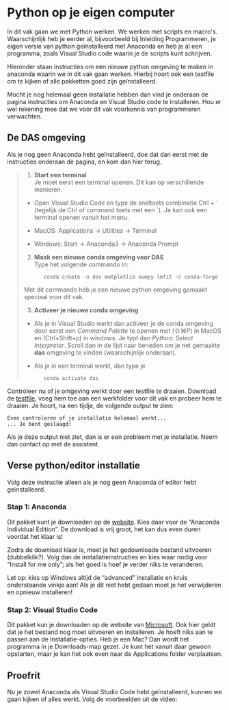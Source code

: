 # Python op je eigen computer


In dit vak gaan we met Python werken. We werken met scripts en macro's. 
Waarschijnlijk heb je eerder al, bijvoorbeeld bij Inleiding Programmeren, je eigen versie van python geïnstalleerd met Anaconda en heb je al een programma, zoals Visual Studio code waarin je de scripts kunt schrijven. 

Hieronder staan instructies om een nieuwe python omgeving te maken in anaconda waarin we in dit vak gaan werken. Hierbij hoort ook een testfile om te kijken of alle pakketten goed zijn geïnstalleerd. 

Mocht je nog helemaal geen installatie hebben dan vind je onderaan de pagina instructies om Anaconda en Visual Studio code te installeren. Hou er wel rekening mee dat we voor dit vak voorkennis van programmeren verwachten. 

## De DAS omgeving
Als je nog geen Anaconda hebt geïnstalleerd, doe dat dan eerst met de instructies onderaan de pagina, en kom dan hier terug. 

> 1. **Start een terminal**<br> 
> Je moet eerst een terminal openen. Dit kan op verschillende manieren. 
>  - Open Visual Studio Code en type de sneltoets combinatie  Ctrl + \` (tegelijk de Ctrl of command toets met een \`). Je kan ook een terminal openen vanuit het menu.
> 
>  - MacOS: Applications -> Utilities -> Terminal
> 
>  - Windows: Start -> Anaconda3 -> Anaconda Prompt
>
> 2. **Maak een nieuwe conda omgeving voor DAS**<br>
>  Type het volgende commando in: 
>
> 			conda create -n das matplotlib numpy lmfit -c conda-forge 
>  Met dit commando heb je een nieuwe python omgeving gemaakt speciaal voor dit vak. 
> 
> 3. **Activeer je nieuwe conda omgeving**<br>
>  - Als je in Visual Studio werkt dan activeer je de conda omgeving door eerst een *Command Palette* te openen met (⇧⌘P) in MacOS en (Ctrl+Shift+p) in windows. Je typt dan *Python: Select Interpreter*. Scroll dan in de lijst naar beneden om je net gemaakte **das** omgeving te vinden (waarschijnlijk onderaan).
> 
>  - Als je in een terminal werkt, dan type je 
> 
> 			conda activate das
>

Controleer nu of je omgeving werkt door een testfile te draaien. Download de [testfile](AllePakketten.py), voeg hem toe aan een werkfolder voor dit vak en probeer hem te draaien. Je hoort, na een tijdje, de volgende output te zien: 

	Even controleren of je installatie helemaal werkt... 
    ... Je bent geslaagd!

Als je deze output niet ziet, dan is er een probleem met je installatie. Neem dan contact op met de assistent.


## Verse python/editor installatie

Volg deze instructie alleen als je nog geen Anaconda of editor hebt geïnstalleerd.

### Stap 1: Anaconda

Dit pakket kunt je downloaden op de [website](https://www.anaconda.com/download/). 
Kies daar voor de “Anaconda Individual Edition”. De download is vrij groot, het kan dus even duren voordat het klaar is!

Zodra de download klaar is, moet je het gedownloade bestand uitvoeren (dubbelklik?). Volg dan de installatieinstructies en kies waar nodig voor “Install for me only”; als het goed is hoef je verder niks te veranderen.

Let op: kies op Windows altijd de “advanced” installatie en kruis onderstaande vinkje aan! Als je dit niet hebt gedaan moet je het verwijderen en opnieuw installeren!



### Stap 2: Visual Studio Code

Dit pakket kun je downloaden op de website van [Microsoft](https://code.visualstudio.com/). Ook hier geldt dat je het bestand nog moet uitvoeren en installeren. Je hoeft niks aan te passen aan de installatie-opties. Heb je een Mac? Dan wordt het programma in je Downloads-map gezet. Je kunt het vanuit daar gewoon opstarten, maar je kan het ook even naar de Applications folder verplaatsen.

## Proefrit

Nu je zowel Anaconda als Visual Studio Code hebt geïnstalleerd, kunnen we gaan kijken of alles werkt. Volg de voorbeelden uit de video:



